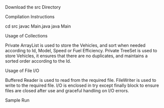 Download the src Directory

Compilation Instructions

cd src
javac Main.java
java Main

Usage of Collections 

Private ArrayList is used to store the Vehicles, and sort when needed according to Id, Model, Speed or Fuel Efficiency.
Private TreeSet is used to store Vehicles, it ensures that there are no duplicates, and maintains a sorted order according to the Id.

Usage of File I/O 

Buffered Reader is used to read from the required file.
FileWriter is used to write to the required file.
I/O is enclosed in try except finally block to ensure files are closed after use and graceful handling on I/O errors.

Sample Run

